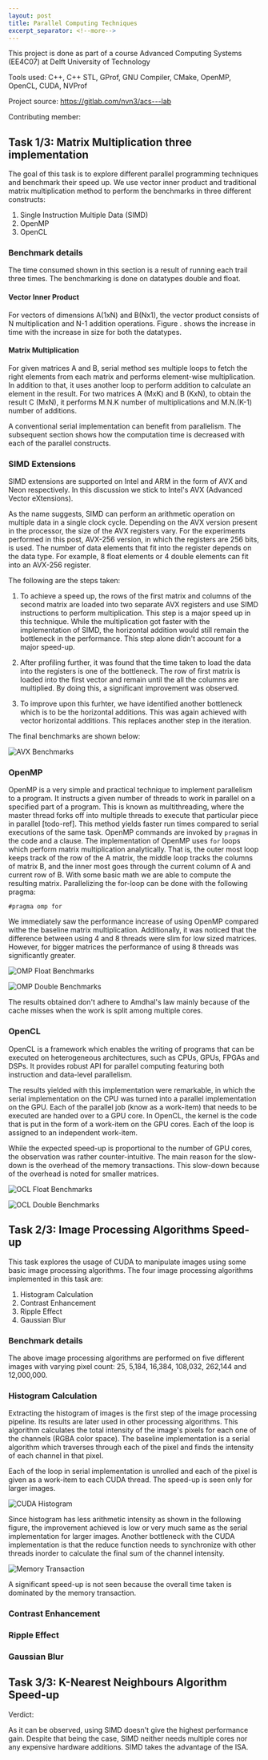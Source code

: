 ```yaml
---
layout: post
title: Parallel Computing Techniques
excerpt_separator: <!--more-->
---
```


This project is done as part of a course Advanced Computing Systems (EE4C07) at Delft University of Technology
<!--more-->

Tools used: C++, C++ STL, GProf, GNU Compiler, CMake, OpenMP, OpenCL, CUDA, NVProf

Project source: https://gitlab.com/nvn3/acs---lab

Contributing member: 

## Task 1/3: Matrix Multiplication three implementation

The goal of this task is to explore different parallel programming techniques and benchmark their speed up. We use vector inner product and traditional matrix multiplication method to perform the benchmarks in three different constructs:

1. Single Instruction Multiple Data (SIMD)
2. OpenMP
3. OpenCL

### Benchmark details

The time consumed shown in this section is a result of running each trail three times. The benchmarking is done on datatypes double and float.

#### Vector Inner Product

For vectors of dimensions A(1xN) and B(Nx1), the vector product consists of N multiplication and N-1 addition operations. Figure . shows the increase in time with the increase in size for both the datatypes.

<!-- show matrix equation here -->

<!-- show baseline for vector multiplication -->

#### Matrix Multiplication

For given matrices A and B, serial method ses multiple loops to fetch the right elements from each matrix and performs element-wise multiplication. In addition to that, it uses another loop to perform addition to calculate an element in the result. For two matrices A (MxK) and B (KxN), to obtain the result C (MxN), it performs M.N.K number of multiplications and M.N.(K-1) number of additions.

<!-- show baseline for matrix multiplication -->

A conventional serial implementation can benefit from parallelism. The subsequent section shows how the computation time is decreased with each of the parallel constructs.

### SIMD Extensions

SIMD extensions are supported on Intel and ARM in the form of AVX and Neon respectively. In this discussion we stick to Intel's AVX (Advanced Vector eXtensions). 

As the name suggests, SIMD can perform an arithmetic operation on multiple data in a single clock cycle. Depending on the AVX version present in the processor, the size of the AVX registers vary. For the experiments performed in this post, AVX-256 version, in which the registers are 256 bits, is used. The number of data elements that fit into the register depends on the data type. For example, 8 float elements or 4 double elements can fit into an AVX-256 register.

The following are the steps taken:

1. To achieve a speed up, the rows of the first matrix and columns of the second matrix are loaded into two separate AVX registers and use SIMD instructions to perform multiplication. This step is a major speed up in this technique. While the multiplication got faster with the implementation of SIMD, the horizontal addition would still remain the bottleneck in the performance. This step alone didn't account for a major speed-up.

2. After profiling further, it was found that the time taken to load the data into the registers is one of the bottleneck. The row of first matrix is loaded into the first vector and remain until the all the columns are multiplied. By doing this, a significant improvement was observed. 

3. To improve upon this furhter, we have identified another bottleneck which is to be the horizontal additions. This was again achieved with vector horizontal additions. This replaces another step in the iteration.

The final benchmarks are shown below:

![AVX Benchmarks]({{site.url}}/portfolio/assets/images/avx_bench.png)

### OpenMP

OpenMP is a very simple and practical technique to implement parallelism to a program. It instructs a given number of threads to work in parallel on a specified part of a program. This is known as multithreading, where the master thread forks off into multiple threads to execute that particular piece in parallel [todo-ref]. This method yields faster run times compared to serial executions of the same task. OpenMP commands are invoked by `pragma`s in the code and a clause. The implementation of OpenMP uses `for` loops which perform matrix multiplication analytically. That is, the outer most loop keeps track of the row of the A matrix, the middle loop tracks the columns of matrix B, and the inner most goes through the current column of A and current row of B. With some basic math we are able to compute the resulting matrix. Parallelizing the for-loop can be done with the following pragma:

`#pragma omp for`

We immediately saw the performance increase of using OpenMP compared withe the baseline matrix multiplication. Additionally, it was noticed that the difference between using 4 and 8 threads were slim for low sized matrices. However, for bigger matrices the performance of using 8 threads was significantly greater. 

![OMP Float Benchmarks]({{site.url}}/portfolio/assets/images/omp_float.png)

![OMP Double Benchmarks]({{site.url}}/portfolio/assets/images/omp_double.png)

The results obtained don't adhere to Amdhal's law mainly because of the cache misses when the work is split among multiple cores.

### OpenCL

<!-- what is opencl -->
OpenCL is a framework which enables the writing of programs that can be executed on heterogeneous architectures, such as CPUs, GPUs, FPGAs and DSPs. It provides robust API for parallel computing featuring both instruction and data-level parallelism.

The results yielded with this implementation were remarkable, in which the serial implementation on the CPU was turned into a parallel implementation on the GPU. Each of the parallel job (know as a work-item) that needs to be executed are handed over to a GPU core. In OpenCL, the kernel is the code that is put in the form of a work-item on the GPU cores. Each of the loop is assigned to an independent work-item. 

While the expected speed-up is proportional to the number of GPU cores, the observation was rather counter-intuitive. The main reason for the slow-down is the overhead of the memory transactions. This slow-down because of the overhead is noted for smaller matrices.

<!-- explain why gpu are powerful than OpenMP -->

![OCL Float Benchmarks]({{site.url}}/portfolio/assets/images/ocl_float.png)

![OCL Double Benchmarks]({{site.url}}/portfolio/assets/images/ocl_double.png)

<!-- End of task 1 -->

## Task 2/3: Image Processing Algorithms Speed-up

This task explores the usage of CUDA to manipulate images using some basic image processing algorithms. The four image processing algorithms implemented in this task are:

1. Histogram Calculation
2. Contrast Enhancement
3. Ripple Effect
4. Gaussian Blur

### Benchmark details

The above image processing algorithms are performed on five different images with varying pixel count: 25, 5,184, 16,384, 108,032, 262,144 and 12,000,000.

### Histogram Calculation

Extracting the histogram of images is the first step of the image processing pipeline. Its results are later used in other processing algorithms. This algorithm calculates the total intensity of the image's pixels for each one of the channels (RGBA color space). The baseline implementation is a serial algorithm which traverses through each of the pixel and finds the intensity of each channel in that pixel.

Each of the loop in serial implementation is unrolled and each of the pixel is given as a work-item to each CUDA thread. The speed-up is seen only for larger images.


![CUDA Histogram]({{site.url}}/portfolio/assets/images/CUDA_Histogram.png)

Since histogram has less arithmetic intensity as shown in the following figure, the improvement achieved is low or very much same as the serial implementation for larger images. Another bottleneck with the CUDA implementation is that the reduce function needs to synchronize with other threads inorder to calculate the final sum of the channel intensity.

![Memory Transaction]({{site.url}}/portfolio/assets/images/hist_opt.png)

A significant speed-up is not seen because the overall time taken is dominated by the memory transaction.

### Contrast Enhancement

### Ripple Effect

### Gaussian Blur


<!-- End of task 2 -->

## Task 3/3: K-Nearest Neighbours Algorithm Speed-up

<!-- End of task 3 -->

Verdict:
<!-- SIMD -->
As it can be observed, using SIMD doesn't give the highest performance gain. Despite that being the case, SIMD neither needs multiple cores nor any expensive hardware additions. SIMD takes the advantage of the ISA.

<!-- OpenMP -->